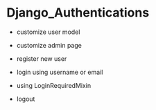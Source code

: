 # Django_Authentications

- customize user model

- customize admin page

- register new user

- login using username or email

- using LoginRequiredMixin

- logout 
 

